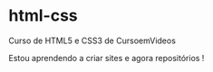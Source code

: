# html-css
 Curso de HTML5 e CSS3 de CursoemVideos

 Estou aprendendo a criar sites e agora
 repositórios !
 
